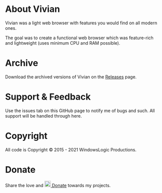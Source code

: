# About Vivian
Vivian was a light web browser with features you would find on all modern ones.

The goal was to create a functional web browser which was feature-rich and lightweight (uses minimum CPU and RAM possible).

# Archive

Download the archived versions of Vivian on the [Releases](https://github.com/windowslogic/vivian/releases) page.

# Support & Feedback

Use the issues tab on this GitHub page to notify me of bugs and such. All support will be handled through here.

# Copyright
All code is Copyright © 2015 - 2021 WindowsLogic Productions.

# Donate
Share the love and <a href="https://www.paypal.com/donate?hosted_button_id=8TE9GD6PAGB8Q"><img width="20" height=auto alt="Donate" src="https://windowslogic.co.uk/img/donate.png"> Donate</a> towards my projects.
